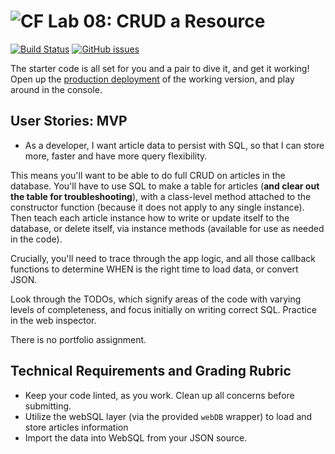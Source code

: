![CF](https://i.imgur.com/7v5ASc8.png)  Lab 08: CRUD a Resource
=======
[![Build Status](https://travis-ci.org/codefellows-seattle-301d4/08-CRUD-a-resource.svg?branch=master)](https://travis-ci.org/codefellows-seattle-301d4/08-CRUD-a-resource) [![GitHub issues](https://img.shields.io/badge/Stuck%3F-Ask%20for%20Help!-orange.svg)](https://github.com/codefellows/seattle-301d4/issues/new)

The starter code is all set for you and a pair to dive it, and get it working! Open up the [production deployment](https://cf-mvc-blog--class08.aerobatic.io/) of the working version, and play around in the console.

## User Stories: MVP
 - As a developer, I want article data to persist with SQL, so that I can store more, faster and have more query flexibility.

This means you'll want to be able to do full CRUD on articles in the database. You'll have to use SQL to make a table for articles (**and clear out the table for troubleshooting**), with a class-level method attached to the constructor function (because it does not apply to any single instance). Then teach each article instance how to write or update itself to the database, or delete itself, via instance methods (available for use as needed in the code).

Crucially, you'll need to trace through the app logic, and all those callback functions to determine WHEN is the right time to load data, or convert JSON.

Look through the TODOs, which signify areas of the code with varying levels of completeness, and focus initially on writing correct SQL. Practice in the web inspector.

There is no portfolio assignment.

## Technical Requirements and Grading Rubric
 - Keep your code linted, as you work. Clean up all concerns before submitting.
 - Utilize the webSQL layer (via the provided `webDB` wrapper) to load and store articles information
 - Import the data into WebSQL from your JSON source.
